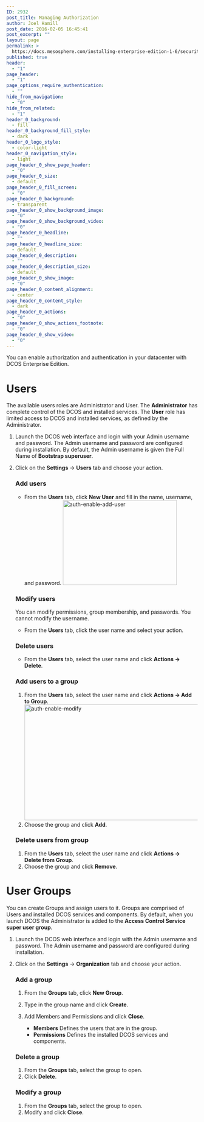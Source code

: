 ```yaml
---
ID: 2932
post_title: Managing Authorization
author: Joel Hamill
post_date: 2016-02-05 16:45:41
post_excerpt: ""
layout: page
permalink: >
  https://docs.mesosphere.com/installing-enterprise-edition-1-6/security-and-authentication/enabling-authorization/
published: true
header:
  - "1"
page_header:
  - "1"
page_options_require_authentication:
  - ""
hide_from_navigation:
  - "0"
hide_from_related:
  - "1"
header_0_background:
  - fill
header_0_background_fill_style:
  - dark
header_0_logo_style:
  - color-light
header_0_navigation_style:
  - light
page_header_0_show_page_header:
  - "0"
page_header_0_size:
  - default
page_header_0_fill_screen:
  - "0"
page_header_0_background:
  - transparent
page_header_0_show_background_image:
  - "0"
page_header_0_show_background_video:
  - "0"
page_header_0_headline:
  - ""
page_header_0_headline_size:
  - default
page_header_0_description:
  - ""
page_header_0_description_size:
  - default
page_header_0_show_image:
  - "0"
page_header_0_content_alignment:
  - center
page_header_0_content_style:
  - dark
page_header_0_actions:
  - "0"
page_header_0_show_actions_footnote:
  - "0"
page_header_0_show_video:
  - "0"
---
```

You can enable authorization and authentication in your datacenter with DCOS Enterprise Edition.

# Users

The available users roles are Administrator and User. The **Administrator** has complete control of the DCOS and installed services. The **User** role has limited access to DCOS and installed services, as defined by the Administrator.

1.  Launch the DCOS web interface and login with your Admin username and password. The Admin username and password are configured during installation. By default, the Admin username is given the Full Name of **Bootstrap superuser**.

2.  Click on the **Settings** -> **Users** tab and choose your action.
    
    ### Add users
    
    *   From the **Users** tab, click **New User** and fill in the name, username, and password. <a href="https://docs.mesosphere.com/wp-content/uploads/2016/02/auth-enable-add-user.png" rel="attachment wp-att-3107"><img src="https://docs.mesosphere.com/wp-content/uploads/2016/02/auth-enable-add-user-600x445.png" alt="auth-enable-add-user" width="300" height="223" class="alignnone size-medium wp-image-3107" /></a>
    ### Modify users
    
    You can modify permissions, group membership, and passwords. You cannot modify the username.
    
    *   From the **Users** tab, click the user name and select your action. 
    ### Delete users
    
    *   From the **Users** tab, select the user name and click **Actions -> Delete**.
    ### Add users to a group
    
    1.  From the **Users** tab, select the user name and click **Actions -> Add to Group**. <a href="https://docs.mesosphere.com/wp-content/uploads/2016/02/auth-enable-modify.png" rel="attachment wp-att-3111"><img src="https://docs.mesosphere.com/wp-content/uploads/2016/02/auth-enable-modify-800x304.png" alt="auth-enable-modify" width="800" height="304" class="alignnone size-large wp-image-3111" /></a>
    2.  Choose the group and click **Add**. 
    ### Delete users from group
    
    1.  From the **Users** tab, select the user name and click **Actions -> Delete from Group**.
    2.  Choose the group and click **Remove**.

# User Groups

You can create Groups and assign users to it. Groups are comprised of Users and installed DCOS services and components. By default, when you launch DCOS the Administrator is added to the **Access Control Service super user group**.

1.  Launch the DCOS web interface and login with the Admin username and password. The Admin username and password are configured during installation.

2.  Click on the **Settings** -> **Organization** tab and choose your action.
    
    ### Add a group
    
    1.  From the **Groups** tab, click **New Group**.
    2.  Type in the group name and click **Create**.
    3.  Add Members and Permissions and click **Close**.
        
        *   **Members** Defines the users that are in the group.
        *   **Permissions** Defines the installed DCOS services and components.
    ### Delete a group
    
    1.  From the **Groups** tab, select the group to open.
    2.  Click **Delete**.
    ### Modify a group
    
    1.  From the **Groups** tab, select the group to open.
    2.  Modify and click **Close**.